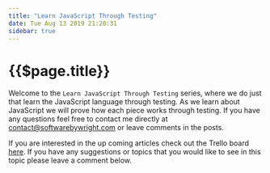 ```yaml
---
title: "Learn JavaScript Through Testing"
date: Tue Aug 13 2019 21:20:31
sidebar: true
---
```


# {{$page.title}}

Welcome to the `Learn JavaScript Through Testing` series, where we do just that learn the JavaScript language through testing. As we learn about JavaScript we will prove how each piece works through testing. If you have any questions feel free to contact me directly at [contact@softwarebywright.com](mailto:contact@softwarebywright.com) or leave comments in the posts.

If you are interested in the up coming articles check out the Trello board [here](https://trello.com/b/RoF5f9x6/learn-javascript-through-unit-testing). If you have any suggestions or topics that you would like to see in this topic please leave a comment below.

<Posts :acend="true" />

<EmailSubscription />

<vue-disqus shortname="softwarewright" :identifier="$page.key" :url="$page.url" />
